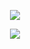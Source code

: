 
<p align="center">
<img src="https://github.com/user-attachments/assets/453e7ddf-540c-4ea8-a014-a09680bbfb87" />
</p>

<p align="center">
<img src="https://komarev.com/ghpvc/?username=ne9tunes&label=i+miss+you+jason+grace&color=grey&style=plastic" />
</p>
